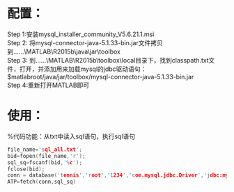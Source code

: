 # 配置：
Step 1:安装mysql_installer_community_V5.6.21.1.msi  
Step 2: 将mysql-connector-java-5.1.33-bin.jar文件拷贝到......\MATLAB\R2015b\java\jar\toolbox  
Step 3: 到......\MATLAB\R2015b\toolbox\local目录下，找到classpath.txt文件，打开，并添加用来加载mysql的jdbc驱动语句：  
$matlabroot/java/jar/toolbox/mysql-connector-java-5.1.33-bin.jar  
Step 4:重新打开MATLAB即可  




# 使用：
%代码功能：从txt中读入sql语句，执行sql语句

```cpp
file_name='sql_all.txt';
bid=fopen(file_name,'r');
sql_sq=fscanf(bid,'%c');
fclose(bid);
conn = database('tennis','root','1234','com.mysql.jdbc.Driver','jdbc:mysql://localhost:3306/');
ATP=fetch(conn,sql_sq)
```
